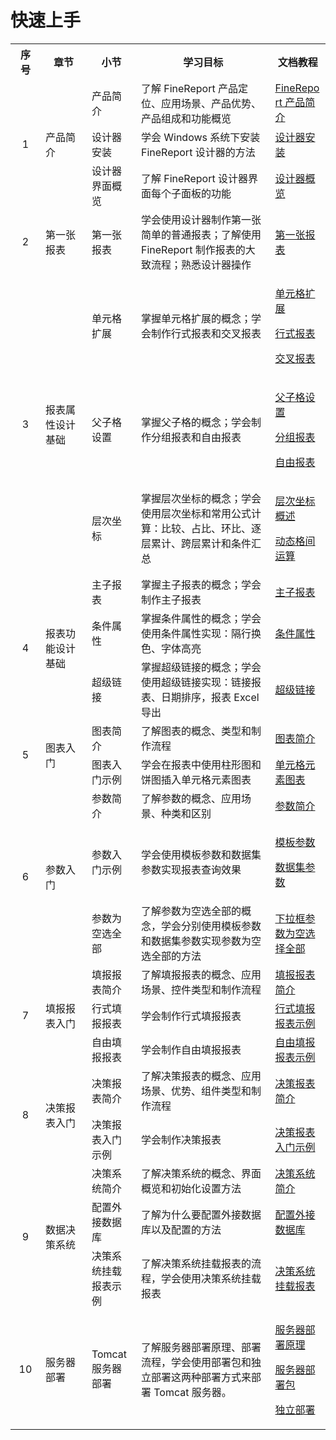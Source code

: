 # 快速上手

<table><tbody><tr class="firstRow"><th style="word-break: break-all;" width="68">序号</th><th style="word-break: break-all;" width="136">章节</th><th style="word-break: break-all;" width="134">小节</th><th style="word-break: break-all;" width="512">学习目标</th><th style="word-break: break-all;" width="166">文档教程</th></tr><tr><td valign="middle" colspan="1" rowspan="3" style="word-break: break-all;" width="68" align="center">1</td><td valign="middle" colspan="1" rowspan="3" width="162" style="word-break: break-all;" align="left">产品简介<br></td><td valign="middle" colspan="1" rowspan="1" style="word-break: break-all;" align="left" width="134">产品简介</td><td valign="middle" colspan="1" rowspan="1" width="619" style="word-break: break-all;" align="left">了解 FineReport 产品定位、应用场景、产品优势、产品组成和功能概览</td><td valign="middle" colspan="1" rowspan="1" style="word-break: break-all;" align="left" width="166"><a target="_blank" href="https://help.finereport.com/doc-view-1162.html">FineReport 产品简介</a></td></tr><tr><td width="182" valign="middle" style="word-break: break-all;" align="left">设计器安装</td><td width="188" valign="middle" style="word-break: break-all;" align="left">学会 Windows 系统下安装 FineReport 设计器的方法</td><td width="215" valign="middle" style="word-break: break-all;" align="left"><a target="_blank" href="https://help.finereport.com/doc-view-69.html">设计器安装</a></td></tr><tr><td width="182" valign="middle" style="word-break: break-all;" align="left">设计器界面概览</td><td width="188" valign="middle" style="word-break: break-all;" align="left">了解 FineReport 设计器界面每个子面板的功能</td><td width="215" valign="middle" style="word-break: break-all;" align="left"><a target="_blank" href="https://help.finereport.com/doc-view-70.html">设计器概览</a></td></tr><tr><td width="68" valign="middle" style="word-break: break-all;" align="center">2</td><td width="162" valign="middle" style="word-break: break-all;" align="left">第一张报表<br></td><td width="134" valign="middle" style="word-break: break-all;" align="left">第一张报表</td><td width="619" valign="middle" style="word-break: break-all;" align="left">学会使用设计器制作第一张简单的普通报表；了解使用 FineReport 制作报表的大致流程；熟悉设计器操作</td><td width="166" valign="middle" style="word-break: break-all;" align="left"><p><a target="_blank" href="https://help.finereport.com/doc-view-72">第一张报表</a></p></td></tr><tr><td width="68" valign="middle" style="word-break: break-all;" align="center" rowspan="3" colspan="1">3</td><td width="162" valign="middle" rowspan="3" colspan="1" style="word-break: break-all;" align="left">报表属性设计基础<br></td><td width="134" valign="middle" style="word-break: break-all;" align="left">单元格扩展</td><td width="619" valign="middle" style="word-break: break-all;" align="left">掌握单元格扩展的概念；学会制作行式报表和交叉报表</td><td width="166" valign="middle" style="word-break: break-all;" align="left"><p><a href="https://help.finereport.com/doc-view-141.html" target="_blank"></a></p><p><a target="_blank" href="https://help.finereport.com/doc-view-140.html">单元格扩展</a></p><p><a target="_blank" href="https://help.finereport.com/doc-view-144.html">行式报表</a></p><p><a target="_blank" href="https://help.finereport.com/doc-view-2107.html">交叉报表</a></p></td></tr><tr><td width="182" valign="middle" style="word-break: break-all;" align="left">父子格设置</td><td width="188" valign="middle" align="left" style="word-break: break-all;">掌握父子格的概念；学会制作分组报表和自由报表<br></td><td width="215" valign="middle" style="word-break: break-all;" align="left"><p><a target="_blank" href="https://help.finereport.com/doc-view-141.html">父子格设置</a></p><p><a target="_blank" href="https://help.finereport.com/doc-view-145.html">分组报表</a><br></p><p><a target="_blank" href="https://help.finereport.com/doc-view-147.html">自由报表</a></p></td></tr><tr><td width="182" valign="middle" style="word-break: break-all;" align="left">层次坐标</td><td width="188" valign="middle" align="left" style="word-break: break-all;">掌握层次坐标的概念；学会使用层次坐标和常用公式计算：比较、占比、环比、逐层累计、跨层累计和条件汇总</td><td width="215" valign="middle" style="word-break: break-all;" align="left"><p><a target="_blank" href="https://help.finereport.com/doc-view-339.html">层次坐标概述</a></p><p><a target="_blank" href="https://help.finereport.com/doc-view-338.html">动态格间运算</a></p></td></tr><tr><td width="68" valign="middle" style="word-break: break-all;" align="center" rowspan="3" colspan="1">4</td><td width="162" valign="middle" rowspan="3" colspan="1" style="word-break: break-all;" align="left">报表功能设计基础<br></td><td width="134" valign="middle" style="word-break: break-all;" align="left">主子报表</td><td width="619" valign="middle" align="left" style="word-break: break-all;">掌握主子报表的概念；学会制作主子报表</td><td width="166" valign="middle" style="word-break: break-all;" align="left"><a target="_blank" href="https://help.finereport.com/doc-view-335.html">主子报表</a></td></tr><tr><td width="182" valign="middle" style="word-break: break-all;" align="left">条件属性</td><td width="188" valign="middle" align="left" style="word-break: break-all;">掌握条件属性的概念；学会使用条件属性实现：隔行换色、字体高亮</td><td width="215" valign="middle" style="word-break: break-all;" align="left"><a target="_blank" href="https://help.finereport.com/doc-view-218.html">条件属性</a></td></tr><tr><td width="182" valign="middle" style="word-break: break-all;" align="left">超级链接</td><td width="188" valign="middle" align="left" style="word-break: break-all;">掌握超级链接的概念；学会使用超级链接实现：链接报表、日期排序，报表 Excel 导出</td><td width="215" valign="middle" style="word-break: break-all;" align="left"><a target="_blank" href="https://help.finereport.com/doc-view-223.html">超级链接</a></td></tr><tr><td width="68" valign="middle" style="word-break: break-all;" align="center" rowspan="2" colspan="1">5</td><td width="162" valign="middle" rowspan="2" colspan="1" style="word-break: break-all;" align="left">图表入门<br></td><td width="134" valign="middle" style="word-break: break-all;" align="left">图表简介</td><td width="619" valign="middle" align="left" style="word-break: break-all;">了解图表的概念、类型和制作流程</td><td width="166" valign="middle" style="word-break: break-all;" align="left"><a target="_blank" href="https://help.finereport.com/doc-view-1167">图表简介</a></td></tr><tr><td valign="middle" colspan="1" rowspan="1" style="word-break: break-all;" align="left" width="182">图表入门示例</td><td valign="middle" colspan="1" rowspan="1" width="188" align="left" style="word-break: break-all;">学会在报表中使用柱形图和饼图插入单元格元素图表</td><td valign="middle" colspan="1" rowspan="1" style="word-break: break-all;" align="left" width="215"><a target="_blank" href="https://help.finereport.com/doc-view-173">单元格元素图表</a><br></td></tr><tr><td valign="middle" colspan="1" rowspan="3" style="word-break: break-all;" width="68" align="center">6</td><td valign="middle" colspan="1" rowspan="3" width="162" style="word-break: break-all;" align="left">参数入门<br></td><td valign="middle" colspan="1" rowspan="1" style="word-break: break-all;" align="left" width="134">参数简介</td><td valign="middle" colspan="1" rowspan="1" width="590" align="left" style="word-break: break-all;">了解参数的概念、应用场景、种类和区别</td><td valign="middle" colspan="1" rowspan="1" style="word-break: break-all;" align="left" width="166"><a target="_blank" href="https://help.finereport.com/doc-view-155.html">参数简介</a></td></tr><tr><td valign="middle" colspan="1" rowspan="1" style="word-break: break-all;" align="left" width="182">参数入门示例</td><td valign="middle" colspan="1" rowspan="1" width="188" align="left" style="word-break: break-all;">学会使用模板参数和数据集参数实现报表查询效果</td><td valign="middle" colspan="1" rowspan="1" style="word-break: break-all;" align="left" width="215"><p><a target="_blank" href="https://help.finereport.com/doc-view-157.html">模板参数</a></p><p><a target="_blank" href="https://help.finereport.com/doc-view-158.html">数据集参数</a></p></td></tr><tr><td valign="middle" colspan="1" rowspan="1" style="word-break: break-all;" align="left" width="182">参数为空选全部</td><td valign="middle" colspan="1" rowspan="1" width="188" align="left" style="word-break: break-all;">了解参数为空选全部的概念，学会分别使用模板参数和数据集参数实现参数为空选全部的方法</td><td valign="middle" colspan="1" rowspan="1" style="word-break: break-all;" align="left" width="215"><a target="_blank" href="https://help.finereport.com/doc-view-2394.html">下拉框参数为空选择全部</a></td></tr><tr><td valign="middle" colspan="1" rowspan="3" style="word-break: break-all;" width="68" align="center">7</td><td valign="middle" colspan="1" rowspan="3" width="162" style="word-break: break-all;" align="left">填报报表入门<br></td><td valign="middle" colspan="1" rowspan="1" style="word-break: break-all;" align="left" width="134">填报报表简介</td><td valign="middle" colspan="1" rowspan="1" width="590" align="left" style="word-break: break-all;">了解填报报表的概念、应用场景、控件类型和制作流程</td><td valign="middle" colspan="1" rowspan="1" style="word-break: break-all;" align="left" width="166"><a target="_blank" href="https://help.finereport.com/doc-view-1168.html">填报报表简介</a></td></tr><tr><td valign="middle" colspan="1" rowspan="1" style="word-break: break-all;" align="left" width="182">行式填报报表</td><td valign="middle" colspan="1" rowspan="1" width="188" align="left" style="word-break: break-all;">学会制作行式填报报表</td><td valign="middle" colspan="1" rowspan="1" style="word-break: break-all;" align="left" width="215"><a target="_blank" href="https://help.finereport.com/doc-view-184.html">行式填报报表示例</a></td></tr><tr><td valign="middle" colspan="1" rowspan="1" style="word-break: break-all;" align="left" width="182">自由填报报表</td><td valign="middle" colspan="1" rowspan="1" width="188" align="left" style="word-break: break-all;">学会制作自由填报报表</td><td valign="middle" colspan="1" rowspan="1" style="word-break: break-all;" align="left" width="215"><a target="_blank" href="https://help.finereport.com/doc-view-321.html">自由填报报表示例</a></td></tr><tr><td valign="middle" colspan="1" rowspan="2" style="word-break: break-all;" width="68" align="center">8</td><td valign="middle" colspan="1" rowspan="2" width="162" style="word-break: break-all;" align="left">决策报表入门<br></td><td valign="middle" colspan="1" rowspan="1" style="word-break: break-all;" align="left" width="134">决策报表简介</td><td valign="middle" colspan="1" rowspan="1" width="590" align="left" style="word-break: break-all;">了解决策报表的概念、应用场景、优势、组件类型和制作流程</td><td valign="middle" colspan="1" rowspan="1" style="word-break: break-all;" align="left" width="166"><a target="_blank" href="https://help.finereport.com/doc-view-432.html">决策报表简介</a></td></tr><tr><td valign="middle" colspan="1" rowspan="1" style="word-break: break-all;" align="left" width="182">决策报表入门示例</td><td valign="middle" colspan="1" rowspan="1" width="188" align="left" style="word-break: break-all;">学会制作决策报表</td><td valign="middle" colspan="1" rowspan="1" style="word-break: break-all;" align="left" width="215"><a target="_blank" href="https://help.finereport.com/doc-view-639.html">决策报表入门示例</a></td></tr><tr><td valign="middle" colspan="1" rowspan="3" style="word-break: break-all;" width="68" align="center">9</td><td valign="middle" colspan="1" rowspan="3" width="162" style="word-break: break-all;" align="left">数据决策系统<br></td><td valign="middle" colspan="1" rowspan="1" style="word-break: break-all;" align="left" width="134">决策系统简介</td><td valign="middle" colspan="1" rowspan="1" width="590" align="left" style="word-break: break-all;">了解决策系统的概念、界面概览和初始化设置方法</td><td valign="middle" colspan="1" rowspan="1" style="word-break: break-all;" align="left" width="166"><a target="_blank" href="https://help.finereport.com/doc-view-433.html">决策系统简介</a></td></tr><tr><td valign="middle" colspan="1" rowspan="1" align="left" style="word-break: break-all;">配置外接数据库<br></td><td valign="middle" colspan="1" rowspan="1" align="left" style="word-break: break-all;">了解为什么要配置外接数据库以及配置的方法<br></td><td valign="middle" colspan="1" rowspan="1" align="left" style="word-break: break-all;"><a target="_blank" href="https://help.finereport.com/doc-view-2458.html">配置外接数据库</a></td></tr><tr><td valign="middle" colspan="1" rowspan="1" style="word-break: break-all;" align="left" width="182">决策系统挂载报表示例</td><td valign="middle" colspan="1" rowspan="1" width="188" align="left" style="word-break: break-all;">了解决策系统挂载报表的流程，学会使用决策系统挂载报表</td><td valign="middle" colspan="1" rowspan="1" style="word-break: break-all;" align="left" width="215"><a target="_blank" href="https://help.finereport.com/doc-view-2893.html">决策系统挂载报表</a></td></tr><tr><td valign="middle" colspan="1" rowspan="1" style="word-break: break-all;" width="72" align="center">10</td><td valign="middle" colspan="1" rowspan="1" width="164" style="word-break: break-all;" align="left">服务器部署</td><td valign="middle" colspan="1" rowspan="1" style="word-break: break-all;" align="left" width="141">Tomcat 服务器部署</td><td valign="middle" colspan="1" rowspan="1" width="590" align="left" style="word-break: break-all;">了解服务器部署原理、部署流程，学会使用部署包和独立部署这两种部署方式来部署 Tomcat 服务器。</td><td valign="middle" colspan="1" rowspan="1" style="word-break: break-all;" align="left" width="166"><p><a target="_blank" href="https://help.finereport.com/doc-view-757.html">服务器部署原理</a></p><p><a target="_blank" href="https://help.finereport.com/doc-view-2804.html">服务器部署包</a></p><p><a target="_blank" href="https://help.finereport.com/doc-view-765.html">独立部署</a></p></td></tr></tbody></table>